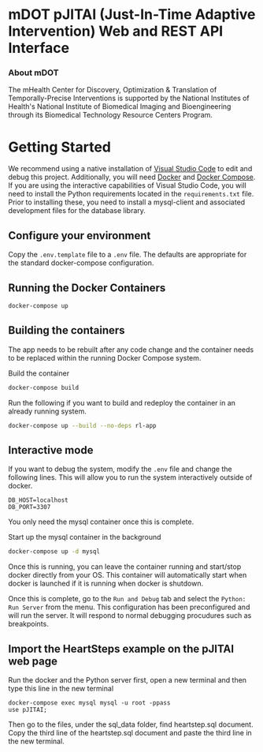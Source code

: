 # mDOT pJITAI (Just-In-Time Adaptive Intervention) Web and REST API Interface

### About mDOT
The mHealth Center for Discovery, Optimization & Translation of Temporally-Precise Interventions is supported by the National Institutes of Health's National Institute of Biomedical Imaging and Bioengineering through its Biomedical Technology Resource Centers Program.
# Getting Started

We recommend using a native installation of [Visual Studio Code](https://code.visualstudio.com/) to edit and debug this project. Additionally, you will need [Docker](https://www.docker.com/) and [Docker Compose](https://docs.docker.com/compose/).  If you are using the interactive capabilities of Visual Studio Code, you will need to install the Python requirements located in the `requirements.txt` file.  Prior to installing these, you need to install a mysql-client and associated development files for the database library.  

## Configure your environment

Copy the `.env.template` file to a `.env` file. The defaults are appropriate for the standard docker-compose configuration. 

## Running the Docker Containers

```bash
docker-compose up
```

## Building the containers
The app needs to be rebuilt after any code change and the container needs to be replaced within the running Docker Compose system.

Build the container
```bash
docker-compose build
```

Run the following if you want to build and redeploy the container in an already running system.
```bash
docker-compose up --build --no-deps rl-app
```

## Interactive mode
If you want to debug the system, modify the `.env` file and change the following lines. This will allow you to run the system interactively outside of docker.

```
DB_HOST=localhost
DB_PORT=3307
```

You only need the mysql container once this is complete.

Start up the mysql container in the background
```bash
docker-compose up -d mysql
```
Once this is running, you can leave the container running and start/stop docker directly from your OS.  This container will automatically start when docker is launched if it is running when docker is shutdown.


Once this is complete, go to the `Run and Debug` tab and select the `Python: Run Server` from the menu.  This configuration has been preconfigured and will run the server.  It will respond to normal debugging procudures such as breakpoints.

## Import the HeartSteps example on the pJITAI web page
Run the docker and the Python server first, open a new terminal and then type this line in the new terminal
```
docker-compose exec mysql mysql -u root -ppass
use pJITAI;
```
Then go to the files, under the sql_data folder, find heartstep.sql document.
Copy the third line of the heartstep.sql document and paste the third line in the new terminal. 
